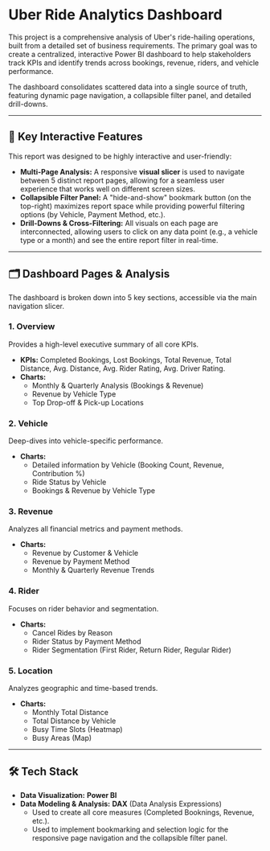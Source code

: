 # Uber Ride Analytics Dashboard

This project is a comprehensive analysis of Uber's ride-hailing operations, built from a detailed set of business requirements. The primary goal was to create a centralized, interactive Power BI dashboard to help stakeholders track KPIs and identify trends across bookings, revenue, riders, and vehicle performance.

The dashboard consolidates scattered data into a single source of truth, featuring dynamic page navigation, a collapsible filter panel, and detailed drill-downs.

---

## 🚀 Key Interactive Features

This report was designed to be highly interactive and user-friendly:

* **Multi-Page Analysis:** A responsive **visual slicer** is used to navigate between 5 distinct report pages, allowing for a seamless user experience that works well on different screen sizes.
* **Collapsible Filter Panel:** A "hide-and-show" bookmark button (on the top-right) maximizes report space while providing powerful filtering options (by Vehicle, Payment Method, etc.).
* **Drill-Downs & Cross-Filtering:** All visuals on each page are interconnected, allowing users to click on any data point (e.g., a vehicle type or a month) and see the entire report filter in real-time.

---

## 🗂️ Dashboard Pages & Analysis

The dashboard is broken down into 5 key sections, accessible via the main navigation slicer.

### 1. Overview

Provides a high-level executive summary of all core KPIs.
* **KPIs:** Completed Bookings, Lost Bookings, Total Revenue, Total Distance, Avg. Distance, Avg. Rider Rating, Avg. Driver Rating.
* **Charts:**
    * Monthly & Quarterly Analysis (Bookings & Revenue)
    * Revenue by Vehicle Type
    * Top Drop-off & Pick-up Locations

### 2. Vehicle

Deep-dives into vehicle-specific performance.
* **Charts:**
    * Detailed information by Vehicle (Booking Count, Revenue, Contribution %)
    * Ride Status by Vehicle
    * Bookings & Revenue by Vehicle Type

### 3. Revenue

Analyzes all financial metrics and payment methods.
* **Charts:**
    * Revenue by Customer & Vehicle
    * Revenue by Payment Method
    * Monthly & Quarterly Revenue Trends

### 4. Rider

Focuses on rider behavior and segmentation.
* **Charts:**
    * Cancel Rides by Reason
    * Rider Status by Payment Method
    * Rider Segmentation (First Rider, Return Rider, Regular Rider)

### 5. Location

Analyzes geographic and time-based trends.
* **Charts:**
    * Monthly Total Distance
    * Total Distance by Vehicle
    * Busy Time Slots (Heatmap)
    * Busy Areas (Map)

---

## 🛠️ Tech Stack

* **Data Visualization:** **Power BI**
* **Data Modeling & Analysis:** **DAX** (Data Analysis Expressions)
    * Used to create all core measures (Completed Booknings, Revenue, etc.).
    * Used to implement bookmarking and selection logic for the responsive page navigation and the collapsible filter panel.
